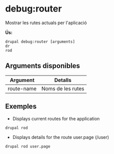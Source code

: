 # debug:router
Mostrar les rutes actuals per l'aplicació

**Ús:**
```
drupal debug:router [arguments]
dr
rod
```

## Arguments disponibles
Argument | Detalls
---------|-------------
route-name | Noms de les rutes

## Exemples
* Displays current routes for the application
```
drupal rod
```
* Displays details for the route user.page (/user)
```
drupal rod user.page
```

